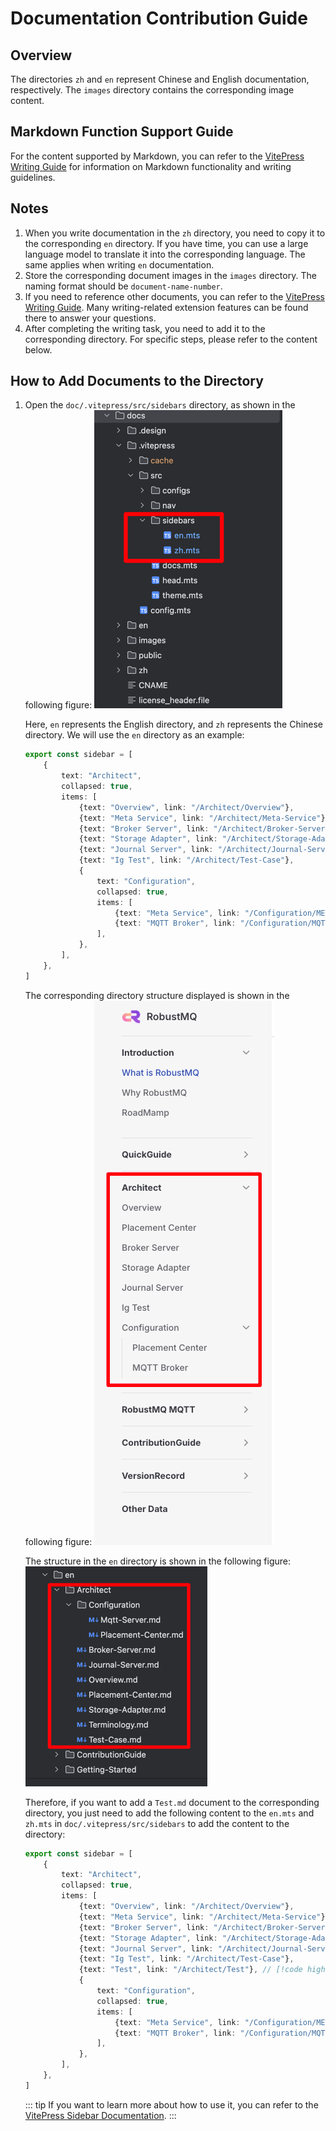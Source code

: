 # Documentation Contribution Guide

## Overview
The directories `zh` and `en` represent Chinese and English documentation, respectively. The `images` directory contains the corresponding image content.

## Markdown Function Support Guide

For the content supported by Markdown, you can refer to the [VitePress Writing Guide](https://vitepress.dev/guide/markdown) for information on Markdown functionality and writing guidelines.

## Notes
1. When you write documentation in the `zh` directory, you need to copy it to the corresponding `en` directory. If you have time, you can use a large language model to translate it into the corresponding language. The same applies when writing `en` documentation.
2. Store the corresponding document images in the `images` directory. The naming format should be `document-name-number`.
3. If you need to reference other documents, you can refer to the [VitePress Writing Guide](https://vitepress.dev/guide/markdown). Many writing-related extension features can be found there to answer your questions.
4. After completing the writing task, you need to add it to the corresponding directory. For specific steps, please refer to the content below.

## How to Add Documents to the Directory
1. Open the `doc/.vitepress/src/sidebars` directory, as shown in the following figure:
   ![sidebars](../../../images/DocContributionGuide-1.png)

   Here, `en` represents the English directory, and `zh` represents the Chinese directory. We will use the `en` directory as an example:
   ```ts
   export const sidebar = [
       {
           text: "Architect",
           collapsed: true,
           items: [
               {text: "Overview", link: "/Architect/Overview"},
               {text: "Meta Service", link: "/Architect/Meta-Service"},
               {text: "Broker Server", link: "/Architect/Broker-Server"},
               {text: "Storage Adapter", link: "/Architect/Storage-Adapter"},
               {text: "Journal Server", link: "/Architect/Journal-Server"},
               {text: "Ig Test", link: "/Architect/Test-Case"},
               {
                   text: "Configuration",
                   collapsed: true,
                   items: [
                       {text: "Meta Service", link: "/Configuration/META"},
                       {text: "MQTT Broker", link: "/Configuration/MQTT"},
                   ],
               },
           ],
       },
   ]
   ```

   The corresponding directory structure displayed is shown in the following figure:
   ![doc-structure](../../../images/DocContributionGuide-2.png)

   The structure in the `en` directory is shown in the following figure:
   ![img.png](../../../images/DocContributionGuide-3.png)

   Therefore, if you want to add a `Test.md` document to the corresponding directory, you just need to add the following content to the `en.mts` and `zh.mts` in `doc/.vitepress/src/sidebars` to add the content to the directory:

   ```ts
   export const sidebar = [
       {
           text: "Architect",
           collapsed: true,
           items: [
               {text: "Overview", link: "/Architect/Overview"},
               {text: "Meta Service", link: "/Architect/Meta-Service"},
               {text: "Broker Server", link: "/Architect/Broker-Server"},
               {text: "Storage Adapter", link: "/Architect/Storage-Adapter"},
               {text: "Journal Server", link: "/Architect/Journal-Server"},
               {text: "Ig Test", link: "/Architect/Test-Case"},
               {text: "Test", link: "/Architect/Test"}, // [!code highlight]
               {
                   text: "Configuration",
                   collapsed: true,
                   items: [
                       {text: "Meta Service", link: "/Configuration/META"},
                       {text: "MQTT Broker", link: "/Configuration/MQTT"},
                   ],
               },
           ],
       },
   ]
   ```

   ::: tip
   If you want to learn more about how to use it, you can refer to the [VitePress Sidebar Documentation](https://vitepress.dev/zh/reference/default-theme-sidebar).
   :::
